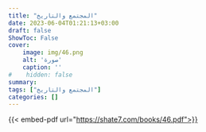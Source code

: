 ```yaml
---
title: "المجتمع والتاريخ"
date: 2023-06-04T01:21:13+03:00
draft: false
ShowToc: False
cover:
    image: img/46.png
    alt: 'صورة'
    caption: ''
#    hidden: false
summary: 
tags: ["المجتمع والتاريخ"]
categories: []
---
```

{{< embed-pdf url="https://shate7.com/books/46.pdf">}}


